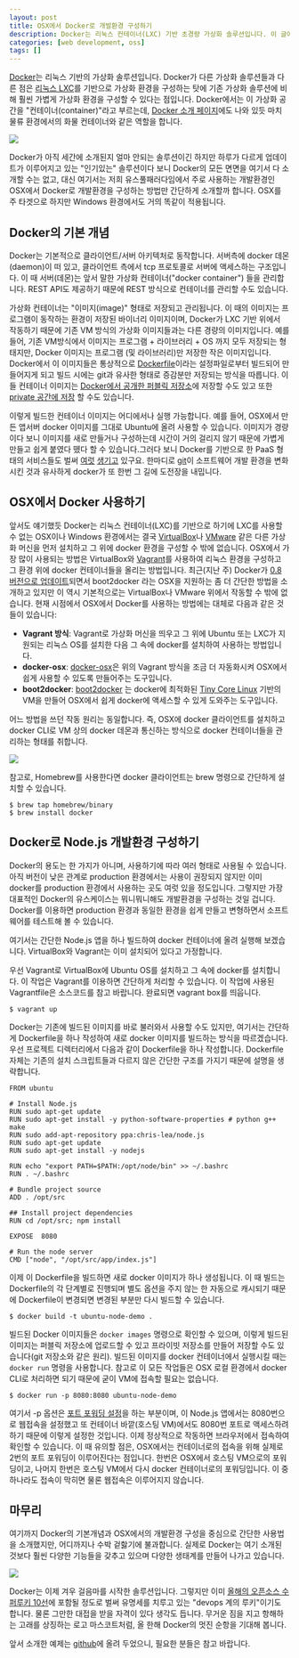 ```yaml
---
layout: post
title: OSX에서 Docker로 개발환경 구성하기
description: Docker는 리눅스 컨테이너(LXC) 기반 초경량 가상화 솔루션입니다. 이 글에서는 Docker를 이용하여 OSX에서 Node.js 애플리케이션 개발환경을 구성하는 방법을 소개합니다.
categories: [web development, oss]
tags: []
---
```


[Docker](https://www.docker.io/)는 리눅스 기반의 가상화 솔루션입니다. Docker가 다른 가상화 솔루션들과 다른 점은 [리눅스 LXC](http://linuxcontainers.org/)를 기반으로 가상화 환경을 구성하는 탓에 기존 가상화 솔루션에 비해 훨씬 가볍게 가상화 환경을 구성할 수 있다는 점입니다. Docker에서는 이 가상화 공간을 "컨테이너(container)"라고 부르는데, [Docker 소개 페이지](https://www.docker.io/the_whole_story/)에도 나와 있듯 마치 물류 환경에서의 화물 컨테이너와 같은 역할을 합니다.

![](http://usefulpa.s3.amazonaws.com/images/2014/Screenshot_20140210_140908.png)

Docker가 아직 세간에 소개된지 얼마 안되는 솔루션이긴 하지만 하루가 다르게 업데이트가 이루어지고 있는 "인기있는" 솔루션이다 보니 Docker의 모든 면면을 여기서 다 소개할 수는 없고, 대신 여기서는 저희 유스풀패러다임에서 주로 사용하는 개발환경인 OSX에서 Docker로 개발환경을 구성하는 방법만 간단하게 소개할까 합니다. OSX를 주 타겟으로 하지만 Windows 환경에서도 거의 똑같이 적용됩니다.

Docker의 기본 개념
-----

Docker는 기본적으로 클라이언트/서버 아키텍처로 동작합니다. 서버측에 docker 데몬(daemon)이 떠 있고, 클라이언트 측에서 tcp 프로토콜로 서버에 액세스하는 구조입니다. 이 때 서버(데몬)는 앞서 말한 가상화 컨테이너("docker container") 들을 관리합니다. REST API도 제공하기 때문에 REST 방식으로 컨테이너를 관리할 수도 있습니다.

가상화 컨테이너는 "이미지(image)" 형태로 저장되고 관리됩니다. 이 때의 이미지는 프로그램이 동작하는 환경이 저장된 바이너리 이미지이며, Docker가 LXC 기반 위에서 작동하기 때문에 기존 VM 방식의 가상화 이미지들과는 다른 경량의 이미지입니다. 예를 들어, 기존 VM방식에서 이미지는 프로그램 + 라이브러리 + OS 까지 모두 저장되는 형태지만, Docker 이미지는 프로그램 (및 라이브러리)만 저장한 작은 이미지입니다. Docker에서 이 이미지들은 통상적으로 [Dockerfile](http://docs.docker.io/en/latest/reference/builder/)이라는 설정파일로부터 빌드되어 만들어지게 되고 빌드 시에는 git과 유사한 형태로 증감분만 저장되는 방식을 따릅니다. 이들 컨테이너 이미지는 [Docker에서 공개한 퍼블릭 저장소](https://index.docker.io/)에 저장할 수도 있고 또한 [private 공간에 저장](http://blog.docker.io/2013/07/how-to-use-your-own-registry/) 할 수도 있습니다. 

이렇게 빌드한 컨테이너 이미지는 어디에서나 실행 가능합니다. 예를 들어, OSX에서 만든 앱서버 docker 이미지를 그대로 Ubuntu에 올려 사용할 수 있습니다. 이미지가 경량이다 보니 이미지를 새로 만들거나 구성하는데 시간이 거의 걸리지 않기 때문에 가볍게 만들고 쉽게 붙였다 뗐다 할 수 있습니다.그러다 보니 Docker를 기반으로 한 PaaS 형태의 서비스들도 벌써 [여럿](https://orchardup.com/) [생기고](http://www.tutum.co/) 있구요. 한마디로 [git](http://git-scm.com/)이 소프트웨어 개발 환경을 변화시킨 것과 유사하게 docker가 또 한번 그 길에 도전장을 내밉니다.

OSX에서 Docker 사용하기
-----

앞서도 얘기했듯 Docker는 리눅스 컨테이너(LXC)를 기반으로 하기에 LXC를 사용할 수 없는 OSX이나 Windows 환경에서는 결국 [VirtualBox](https://www.virtualbox.org/)나 [VMware](http://www.vmware.com/kr/) 같은 다른 가상화 머신을 먼저 설치하고 그 위에 docker 환경을 구성할 수 밖에 없습니다. OSX에서 가장 많이 사용되는 방법은 VirtualBox와 [Vagrant](http://www.vagrantup.com/)를 사용하여 리눅스 환경을 구성하고 그 환경 위에 docker 컨테이너들을 올리는 방법입니다. 최근(지난 주) Docker가 [0.8 버전으로 업데이트](http://blog.docker.io/2014/02/docker-0-8-quality-new-builder-features-btrfs-storage-osx-support/)되면서 boot2docker 라는 OSX을 지원하는 좀 더 간단한 방법을 소개하고 있지만 이 역시 기본적으로는 VirtualBox나 VMware 위에서 작동할 수 밖에 없습니다. 현재 시점에서 OSX에서 Docker를 사용하는 방법에는 대체로 다음과 같은 것들이 있습니다:

* **Vagrant 방식**: Vagrant로 가상화 머신을 띄우고 그 위에 Ubuntu 또는 LXC가 지원되는 리눅스 OS를 설치한 다음 그 속에 docker를 설치하여 사용하는 방법입니다. 
* **docker-osx**: [docker-osx](https://github.com/noplay/docker-osx)은 위의 Vagrant 방식을 조금 더 자동화시켜 OSX에서 쉽게 사용할 수 있도록 만들어주는 도구입니다.
* **boot2docker**: [boot2docker](https://github.com/steeve/boot2docker) 는 docker에 최적화된 [Tiny Core Linux](http://tinycorelinux.net/) 기반의 VM을 만들어 OSX에서 쉽게 docker에 액세스할 수 있게 도와주는 도구입니다.

어느 방법을 쓰던 작동 원리는 동일합니다. 즉, OSX에 docker 클라이언트를 설치하고 docker CLI로 VM 상의 docker 데몬과 통신하는 방식으로 docker 컨테이너들을 관리하는 형태를 취합니다.

![](http://usefulpa.s3.amazonaws.com/images/2014/Screenshot_20140210_140819.png)

참고로, Homebrew를 사용한다면 docker 클라이언트는 brew 명령으로 간단하게 설치할 수 있습니다.

	$ brew tap homebrew/binary
	$ brew install docker


Docker로 Node.js 개발환경 구성하기
-----

Docker의 용도는 한 가지가 아니며, 사용하기에 따라 여러 형태로 사용될 수 있습니다. 아직 버전이 낮은 관계로 production 환경에서는 사용이 권장되지 않지만 이미 docker를 production 환경에서 사용하는 곳도 여럿 있을 정도입니다. 그렇지만 가장 대표적인 Docker의 유스케이스는 뭐니뭐니해도 개발환경을 구성하는 것일 겁니다. Docker를 이용하면 production 환경과 동일한 환경을 쉽게 만들고 변형하면서 소프트웨어를 테스트해 볼 수 있습니다.

여기서는 간단한 Node.js 앱을 하나 빌드하여 docker 컨테이너에 올려 실행해 보겠습니다. VirtualBox와 Vagrant는 이미 설치되어 있다고 가정합니다. 

우선 Vagrant로 VirtualBox에 Ubuntu OS를 설치하고 그 속에 docker를 설치합니다. 이 작업은 Vagrant를 이용하면 간단하게 처리할 수 있습니다. 이 작업에 사용된 Vagrantfile은 소스코드를 참고  바랍니다. 완료되면 vagrant box를 띄웁니다.

	$ vagrant up

Docker는 기존에 빌드된 이미지를 바로 불러와서 사용할 수도 있지만, 여기서는 간단하게 Dockerfile을 하나 작성하여 새로 docker 이미지를 빌드하는 방식을 따르겠습니다. 우선 프로젝트 디렉터리에서 다음과 같이 Dockerfile을 하나 작성합니다. Dockerfile 자체는 기존의 설치 스크립트들과 다르지 않은 간단한 구조를 가지기 때문에 설명을 생략합니다.

	FROM ubuntu
	
	# Install Node.js
	RUN sudo apt-get update
	RUN sudo apt-get install -y python-software-properties # python g++ make
	RUN sudo add-apt-repository ppa:chris-lea/node.js
	RUN sudo apt-get update
	RUN sudo apt-get install -y nodejs
	
	RUN echo "export PATH=$PATH:/opt/node/bin" >> ~/.bashrc
	RUN . ~/.bashrc
	
	# Bundle project source
	ADD . /opt/src
	
	## Install project dependencies
	RUN cd /opt/src; npm install
	
	EXPOSE  8080
	
	# Run the node server
	CMD ["node", "/opt/src/app/index.js"]

이제 이 Dockerfile을 빌드하면 새로 docker 이미지가 하나 생성됩니다. 이 때 빌드는 Dockerfile의 각 단계별로 진행되며 별도 옵션을 주지 않는 한 자동으로 캐시되기 때문에 Dockerfile이 변경되면 변경된 부분만 다시 빌드할 수 있습니다. 

	$ docker build -t ubuntu-node-demo .

빌드된 Docker 이미지들은 `docker images` 명령으로 확인할 수 있으며, 이렇게 빌드된 이미지는 퍼블릭 저장소에 업로드할 수 있고 프라이빗 저장소를 만들어 저장할 수도 있습니다(git 저장소와 같은 원리). 빌드된 이미지를 docker 컨테이너에서 실행시킬 때는 `docker run` 명령을 사용합니다. 참고로 이 모든 작업들은 OSX 로컬 환경에서 docker CLI로 처리하면 되기 때문에 굳이 VM에 접속할 필요는  없습니다.

	$ docker run -p 8080:8080 ubuntu-node-demo

여기서 -p 옵션은 [포트 포워딩 설정](http://docs.docker.io/en/latest/use/port_redirection/)을 하는 부분이며, 이 Node.js 앱에서는 8080번으로 웹접속을 설정했고 또 컨테이너 바깥(호스팅 VM)에서도 8080번 포트로 액세스하려 하기 때문에 이렇게 설정한 것입니다. 이제 정상적으로 작동하면 브라우저에서 접속하여 확인할 수 있습니다. 이 때 유의할 점은, OSX에서는 컨테이너로의 접속을 위해 실제로 2번의 포트 포워딩이 이루어진다는 점입니다. 한번은 OSX에서 호스팅 VM으로의 포워딩이고, 나머지 한번은 호스팅 VM에서 다시 docker 컨테이너로의 포워딩입니다. 이 중 하나라도 접속이 막히면 물론 웹접속은 이루어지지 않습니다.

마무리
-----

여기까지 Docker의 기본개념과 OSX에서의 개발환경 구성을 중심으로 간단한 사용법을 소개했지만, 어디까지나 수박 겉핧기에 불과합니다. 실제로 Docker는 여기 소개된 것보다 훨씬 다양한 기능들을 갖추고 있으며 다양한 생태계를 만들어 나가고 있습니다.

![](http://usefulpa.s3.amazonaws.com/images/2014/Screenshot_20140210_140936.png)

Docker는 이제 겨우 걸음마를 시작한 솔루션입니다. 그렇지만 이미 [올해의 오픈소스 수퍼루키 10선](http://www.itworld.co.kr/slideshow/85821)에 포함될 정도로 벌써 유명세를 치루고 있는 "devops 계의 루키"이기도 합니다. 물론 그만한 대접을 받을 자격이 있다 생각도 듭니다. 무거운 짐을 지고 항해하는 고래를 상징하는 로고 마스코트처럼, 올 한해 Docker의 멋진 순항을 기대해 봅니다.

앞서 소개한 예제는 [github](https://github.com/sjoonk/docker-ubuntu-node-hello)에 올려 두었으니, 필요한 분들은 참고 바랍니다.
 



 